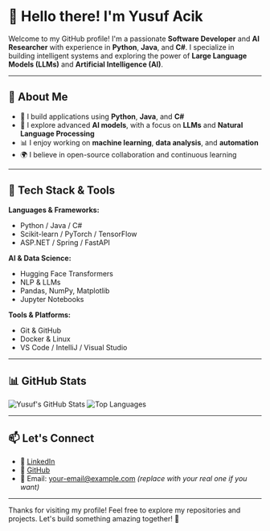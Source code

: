 # 👋 Hello there! I'm Yusuf Acik

Welcome to my GitHub profile! I'm a passionate **Software Developer** and **AI Researcher** with experience in **Python**, **Java**, and **C#**. I specialize in building intelligent systems and exploring the power of **Large Language Models (LLMs)** and **Artificial Intelligence (AI)**.

---

## 💼 About Me

- 🔧 I build applications using **Python**, **Java**, and **C#**
- 🧠 I explore advanced **AI models**, with a focus on **LLMs** and **Natural Language Processing**
- 📊 I enjoy working on **machine learning**, **data analysis**, and **automation**
- 🌍 I believe in open-source collaboration and continuous learning

---

## 🚀 Tech Stack & Tools

**Languages & Frameworks:**
- Python / Java / C#
- Scikit-learn / PyTorch / TensorFlow
- ASP.NET / Spring / FastAPI

**AI & Data Science:**
- Hugging Face Transformers
- NLP & LLMs
- Pandas, NumPy, Matplotlib
- Jupyter Notebooks

**Tools & Platforms:**
- Git & GitHub
- Docker & Linux
- VS Code / IntelliJ / Visual Studio

---

## 📊 GitHub Stats

![Yusuf's GitHub Stats](https://github-readme-stats.vercel.app/api?username=yusufacik26&show_icons=true&theme=radical)
![Top Languages](https://github-readme-stats.vercel.app/api/top-langs/?username=yusufacik26&layout=compact&theme=radical)

---

## 📫 Let's Connect

- 🔗 [LinkedIn](https://www.linkedin.com/in/yusufacik/)
- 💼 [GitHub](https://github.com/yusufacik26)
- 📧 Email: your-email@example.com *(replace with your real one if you want)*

---

Thanks for visiting my profile! Feel free to explore my repositories and projects. Let's build something amazing together! 🚀
